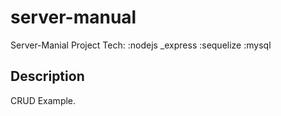 # server-manual

Server-Manial Project
Tech: :nodejs _express :sequelize :mysql

## Description
CRUD Example.
